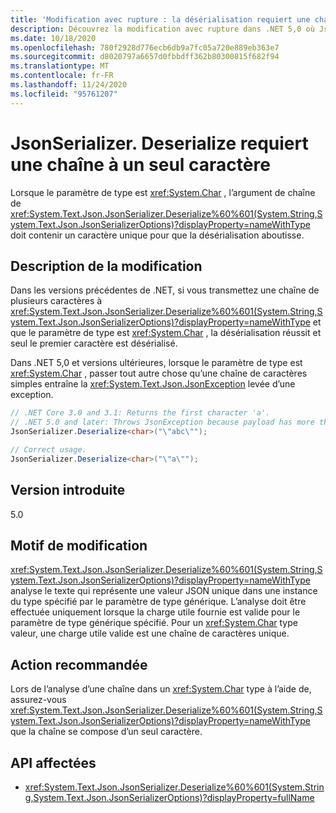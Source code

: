 ```yaml
---
title: 'Modification avec rupture : la désérialisation requiert une chaîne à un seul caractère'
description: Découvrez la modification avec rupture dans .NET 5,0 où JsonSerializer. Deserialize requiert une chaîne à un seul caractère.
ms.date: 10/18/2020
ms.openlocfilehash: 780f2928d776ecb6db9a7fc05a720e889eb363e7
ms.sourcegitcommit: d8020797a6657d0fbbdff362b80300815f682f94
ms.translationtype: MT
ms.contentlocale: fr-FR
ms.lasthandoff: 11/24/2020
ms.locfileid: "95761207"
---
```

# <a name="jsonserializerdeserialize-requires-single-character-string"></a>JsonSerializer. Deserialize requiert une chaîne à un seul caractère

Lorsque le paramètre de type est <xref:System.Char> , l’argument de chaîne de <xref:System.Text.Json.JsonSerializer.Deserialize%60%601(System.String,System.Text.Json.JsonSerializerOptions)?displayProperty=nameWithType> doit contenir un caractère unique pour que la désérialisation aboutisse.

## <a name="change-description"></a>Description de la modification

Dans les versions précédentes de .NET, si vous transmettez une chaîne de plusieurs caractères à <xref:System.Text.Json.JsonSerializer.Deserialize%60%601(System.String,System.Text.Json.JsonSerializerOptions)?displayProperty=nameWithType> et que le paramètre de type est <xref:System.Char> , la désérialisation réussit et seul le premier caractère est désérialisé.

Dans .NET 5,0 et versions ultérieures, lorsque le paramètre de type est <xref:System.Char> , passer tout autre chose qu’une chaîne de caractères simples entraîne la <xref:System.Text.Json.JsonException> levée d’une exception.

```csharp
// .NET Core 3.0 and 3.1: Returns the first character 'a'.
// .NET 5.0 and later: Throws JsonException because payload has more than one character.
JsonSerializer.Deserialize<char>("\"abc\"");

// Correct usage.
JsonSerializer.Deserialize<char>("\"a\"");
```

## <a name="version-introduced"></a>Version introduite

5.0

## <a name="reason-for-change"></a>Motif de modification

<xref:System.Text.Json.JsonSerializer.Deserialize%60%601(System.String,System.Text.Json.JsonSerializerOptions)?displayProperty=nameWithType> analyse le texte qui représente une valeur JSON unique dans une instance du type spécifié par le paramètre de type générique. L’analyse doit être effectuée uniquement lorsque la charge utile fournie est valide pour le paramètre de type générique spécifié. Pour un <xref:System.Char> type valeur, une charge utile valide est une chaîne de caractères unique.

## <a name="recommended-action"></a>Action recommandée

Lors de l’analyse d’une chaîne dans un <xref:System.Char> type à l’aide de, assurez-vous <xref:System.Text.Json.JsonSerializer.Deserialize%60%601(System.String,System.Text.Json.JsonSerializerOptions)?displayProperty=nameWithType> que la chaîne se compose d’un seul caractère.

## <a name="affected-apis"></a>API affectées

- <xref:System.Text.Json.JsonSerializer.Deserialize%60%601(System.String,System.Text.Json.JsonSerializerOptions)?displayProperty=fullName>

<!--

### Affected APIs

- `M:System.Text.Json.JsonSerializer.Deserialize``1(System.String,System.Text.Json.JsonSerializerOptions)`

### Category

Serialization

-->
